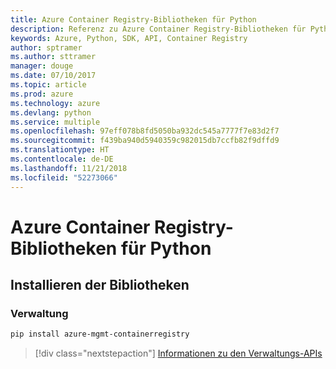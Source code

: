 ```yaml
---
title: Azure Container Registry-Bibliotheken für Python
description: Referenz zu Azure Container Registry-Bibliotheken für Python
keywords: Azure, Python, SDK, API, Container Registry
author: sptramer
ms.author: sttramer
manager: douge
ms.date: 07/10/2017
ms.topic: article
ms.prod: azure
ms.technology: azure
ms.devlang: python
ms.service: multiple
ms.openlocfilehash: 97eff078b8fd5050ba932dc545a7777f7e83d2f7
ms.sourcegitcommit: f439ba940d5940359c982015db7ccfb82f9dffd9
ms.translationtype: HT
ms.contentlocale: de-DE
ms.lasthandoff: 11/21/2018
ms.locfileid: "52273066"
---
```

# <a name="azure-container-registry-libraries-for-python"></a>Azure Container Registry-Bibliotheken für Python

## <a name="install-the-libraries"></a>Installieren der Bibliotheken


### <a name="management"></a>Verwaltung

```bash
pip install azure-mgmt-containerregistry
```
> [!div class="nextstepaction"]
> [Informationen zu den Verwaltungs-APIs](/python/api/overview/azure/containerregistry/management)